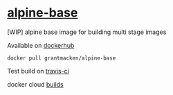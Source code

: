 # [alpine-base](https://github.com/grantmacken/alpine-base)
 
[WIP] alpine base image for building multi stage images

Available on [dockerhub](https://hub.docker.com/r/grantmacken/alpine-base/)

```
docker pull grantmacken/alpine-base
```

Test build on [travis-ci](https://travis-ci.org/grantmacken/alpine-base)

docker cloud [builds](https://cloud.docker.com/swarm/grantmacken/repository/docker/grantmacken/alpine-base/builds)
